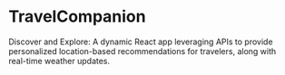 # TravelCompanion
Discover and Explore: A dynamic React app leveraging APIs to provide personalized location-based recommendations for travelers, along with real-time weather updates.
